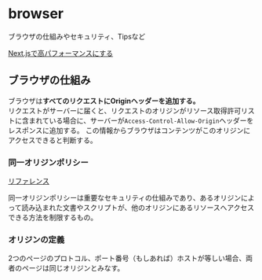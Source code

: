# browser

ブラウザの仕組みやセキュリティ、Tipsなど

[Next.jsで高パフォーマンスにする](https://www.docswell.com/s/ashphy/KM1NQ6-you-dont-need-nextjs#p9)

## ブラウザの仕組み

ブラウザは**すべてのリクエストにOriginヘッダーを追加する。**  
リクエストがサーバーに届くと、リクエストのオリジンがリソース取得許可リストに含まれている場合に、サーバーが`Access-Control-Allow-Origin`ヘッダーをレスポンスに追加する。
この情報からブラウザはコンテンツがこのオリジンにアクセスできると判断する。

### 同一オリジンポリシー
[リファレンス](https://developer.mozilla.org/ja/docs/Web/Security/Same-origin_policy)

同一オリジンポリシーは重要なセキュリティの仕組みであり、あるオリジンによって読み込まれた文書やスクリプトが、他のオリジンにあるリソースへアクセスできる方法を制限するもの。

### オリジンの定義

2つのページのプロトコル、ポート番号（もしあれば）ホストが等しい場合、両者のページは同じオリジンとみなす。
